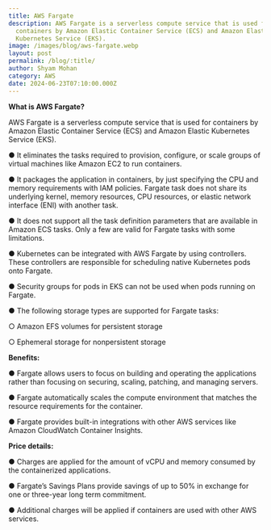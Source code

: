 ```yaml
---
title: AWS Fargate
description: AWS Fargate is a serverless compute service that is used for
  containers by Amazon Elastic Container Service (ECS) and Amazon Elastic
  Kubernetes Service (EKS).
image: /images/blog/aws-fargate.webp
layout: post
permalink: /blog/:title/
author: Shyam Mohan
category: AWS
date: 2024-06-23T07:10:00.000Z
---
```

**What is AWS Fargate?**

AWS Fargate is a serverless compute service that is used for containers by Amazon Elastic Container Service (ECS) and Amazon Elastic Kubernetes Service (EKS).

● It eliminates the tasks required to provision, configure, or scale groups of virtual machines like Amazon EC2 to run containers.

● It packages the application in containers, by just specifying the CPU and memory requirements with IAM policies. Fargate task does not share its underlying kernel, memory resources, CPU resources, or elastic network interface (ENI) with another task.

● It does not support all the task definition parameters that are available in Amazon ECS tasks. Only a few are valid for Fargate tasks with some limitations.

● Kubernetes can be integrated with AWS Fargate by using controllers. These controllers are responsible for scheduling native Kubernetes pods onto Fargate.

● Security groups for pods in EKS can not be used when pods running on Fargate.

● The following storage types are supported for Fargate tasks:

○ Amazon EFS volumes for persistent storage

○ Ephemeral storage for nonpersistent storage

  

**Benefits:**

● Fargate allows users to focus on building and operating the applications rather than focusing on securing, scaling, patching, and managing servers.

● Fargate automatically scales the compute environment that matches the resource requirements for the container.

● Fargate provides built-in integrations with other AWS services like Amazon CloudWatch Container Insights.


**Price details:**

● Charges are applied for the amount of vCPU and memory consumed by the containerized applications.

● Fargate’s Savings Plans provide savings of up to 50% in exchange for one or three-year long term commitment.

● Additional charges will be applied if containers are used with other AWS services.
